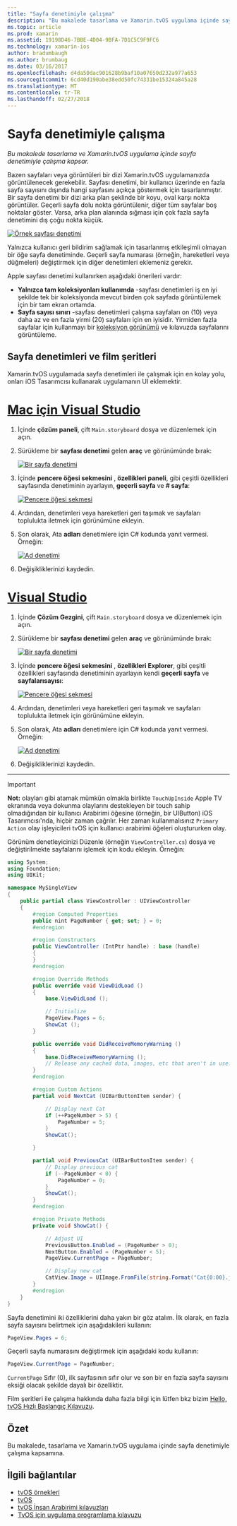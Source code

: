 ```yaml
---
title: "Sayfa denetimiyle çalışma"
description: "Bu makalede tasarlama ve Xamarin.tvOS uygulama içinde sayfa denetimiyle çalışma kapsar."
ms.topic: article
ms.prod: xamarin
ms.assetid: 19198D46-7BBE-4D04-9BFA-7D1C5C9F9FC6
ms.technology: xamarin-ios
author: bradumbaugh
ms.author: brumbaug
ms.date: 03/16/2017
ms.openlocfilehash: d4da50dac901628b9baf10a07650d232a977a653
ms.sourcegitcommit: 6cd40d190abe38edd50fc74331be15324a845a28
ms.translationtype: MT
ms.contentlocale: tr-TR
ms.lasthandoff: 02/27/2018
---
```

# <a name="working-with-page-control"></a>Sayfa denetimiyle çalışma

_Bu makalede tasarlama ve Xamarin.tvOS uygulama içinde sayfa denetimiyle çalışma kapsar._

Bazen sayfaları veya görüntüleri bir dizi Xamarin.tvOS uygulamanızda görüntülenecek gerekebilir. Sayfası denetimi, bir kullanıcı üzerinde en fazla sayfa sayısını dışında hangi sayfasını açıkça göstermek için tasarlanmıştır. Bir sayfa denetimi bir dizi arka plan şeklinde bir koyu, oval karşı nokta görüntüler. Geçerli sayfa dolu nokta görüntülenir, diğer tüm sayfalar boş noktalar göster. Varsa, arka plan alanında sığması için çok fazla sayfa denetimini dış çoğu nokta küçük.

[ ![](page-controls-images/page01.png "Örnek sayfası denetimi")](page-controls-images/page01.png)

Yalnızca kullanıcı geri bildirim sağlamak için tasarlanmış etkileşimli olmayan bir öğe sayfa denetiminde. Geçerli sayfa numarası (örneğin, hareketleri veya düğmeleri) değiştirmek için diğer denetimleri eklemeniz gerekir.

Apple sayfası denetimi kullanırken aşağıdaki önerileri vardır:

- **Yalnızca tam koleksiyonları kullanımda** -sayfası denetimleri iş en iyi şekilde tek bir koleksiyonda mevcut birden çok sayfada görüntülemek için bir tam ekran ortamda.
- **Sayfa sayısı sınırı** -sayfası denetimleri çalışma sayfaları on (10) veya daha az ve en fazla yirmi (20) sayfaları için en iyisidir. Yirmiden fazla sayfalar için kullanmayı bir [koleksiyon görünümü](~/ios/tvos/user-interface/collection-views.md) ve kılavuzda sayfalarını görüntüleme.

<a name="Page-Controls-and-Storyboards" />

## <a name="page-controls-and-storyboards"></a>Sayfa denetimleri ve film şeritleri

Xamarin.tvOS uygulamada sayfa denetimleri ile çalışmak için en kolay yolu, onları iOS Tasarımcısı kullanarak uygulamanın UI eklemektir.

# <a name="visual-studio-for-mactabvsmac"></a>[Mac için Visual Studio](#tab/vsmac)

    
1. İçinde **çözüm paneli**, çift `Main.storyboard` dosya ve düzenlemek için açın.
1. Sürükleme bir **sayfası denetimi** gelen **araç** ve görünümünde bırak: 

    [ ![](page-controls-images/page02.png "Bir sayfa denetimi")](page-controls-images/page02.png)
1. İçinde **pencere öğesi sekmesini** , **özellikleri paneli**, gibi çeşitli özellikleri sayfasında denetiminin ayarlayın, **geçerli sayfa** ve **# sayfa**: 

    [ ![](page-controls-images/page03.png "Pencere öğesi sekmesi")](page-controls-images/page03.png)
1. Ardından, denetimleri veya hareketleri geri taşımak ve sayfaları toplulukta iletmek için görünümüne ekleyin.
1. Son olarak, Ata **adları** denetimlere için C# kodunda yanıt vermesi. Örneğin: 

    [ ![](page-controls-images/page04.png "Ad denetimi")](page-controls-images/page04.png)
1. Değişikliklerinizi kaydedin.
    

# <a name="visual-studiotabvswin"></a>[Visual Studio](#tab/vswin)

    
1. İçinde **Çözüm Gezgini**, çift `Main.storyboard` dosya ve düzenlemek için açın.
1. Sürükleme bir **sayfası denetimi** gelen **araç** ve görünümünde bırak: 

    [ ![](page-controls-images/page02-vs.png "Bir sayfa denetimi")](page-controls-images/page02-vs.png)
1. İçinde **pencere öğesi sekmesini** , **özellikleri Explorer**, gibi çeşitli özellikleri sayfasında denetiminin ayarlayın kendi **geçerli sayfa** ve **sayfalarısayısı**: 

    [ ![](page-controls-images/page03-vs.png "Pencere öğesi sekmesi")](page-controls-images/page03-vs.png)
1. Ardından, denetimleri veya hareketleri geri taşımak ve sayfaları toplulukta iletmek için görünümüne ekleyin.
1. Son olarak, Ata **adları** denetimlere için C# kodunda yanıt vermesi. Örneğin: 

    [ ![](page-controls-images/page04-vs.png "Ad denetimi")](page-controls-images/page04-vs.png)
1. Değişikliklerinizi kaydedin.
    

-----

> [!IMPORTANT]
> **Not:** olayları gibi atamak mümkün olmakla birlikte `TouchUpInside` Apple TV ekranında veya dokunma olaylarını destekleyen bir touch sahip olmadığından bir kullanıcı Arabirimi öğesine (örneğin, bir UIButton) iOS Tasarımcısı'nda, hiçbir zaman çağrılır. Her zaman kullanmalısınız `Primary Action` olay işleyicileri tvOS için kullanıcı arabirimi öğeleri oluştururken olay.




Görünüm denetleyicinizi Düzenle (örneğin `ViewController.cs`) dosya ve değiştirilmekte sayfalarını işlemek için kodu ekleyin. Örneğin:

```csharp
using System;
using Foundation;
using UIKit;

namespace MySingleView
{
    public partial class ViewController : UIViewController
    {
        #region Computed Properties
        public nint PageNumber { get; set; } = 0;
        #endregion

        #region Constructors
        public ViewController (IntPtr handle) : base (handle)
        {
        }
        #endregion

        #region Override Methods
        public override void ViewDidLoad ()
        {
            base.ViewDidLoad ();

            // Initialize
            PageView.Pages = 6;
            ShowCat ();
        }

        public override void DidReceiveMemoryWarning ()
        {
            base.DidReceiveMemoryWarning ();
            // Release any cached data, images, etc that aren't in use.
        }
        #endregion

        #region Custom Actions
        partial void NextCat (UIBarButtonItem sender) {

            // Display next Cat
            if (++PageNumber > 5) {
                PageNumber = 5;
            }
            ShowCat();

        }

        partial void PreviousCat (UIBarButtonItem sender) {
            // Display previous cat
            if (--PageNumber < 0) {
                PageNumber = 0;
            }
            ShowCat();
        }
        #endregion

        #region Private Methods
        private void ShowCat() {

            // Adjust UI
            PreviousButton.Enabled = (PageNumber > 0);
            NextButton.Enabled = (PageNumber < 5);
            PageView.CurrentPage = PageNumber;

            // Display new cat
            CatView.Image = UIImage.FromFile(string.Format("Cat{0:00}.jpg",PageNumber+1));
        }
        #endregion
    }
}
```

Sayfa denetimini iki özelliklerini daha yakın bir göz atalım. İlk olarak, en fazla sayfa sayısını belirtmek için aşağıdakileri kullanın:

```csharp
PageView.Pages = 6;
```

Geçerli sayfa numarasını değiştirmek için aşağıdaki kodu kullanın:

```csharp
PageView.CurrentPage = PageNumber;
```

`CurrentPage` Sıfır (0), ilk sayfasının sıfır olur ve son bir en fazla sayfa sayısını eksiği olacak şekilde dayalı bir özelliktir.

Film şeritleri ile çalışma hakkında daha fazla bilgi için lütfen bkz bizim [Hello, tvOS Hızlı Başlangıç Kılavuzu](~/ios/tvos/get-started/hello-tvos.md). 

<a name="Summary" />

## <a name="summary"></a>Özet

Bu makalede, tasarlama ve Xamarin.tvOS uygulama içinde sayfa denetimiyle çalışma kapsamına.



## <a name="related-links"></a>İlgili bağlantılar

- [tvOS örnekleri](https://developer.xamarin.com/samples/tvos/all/)
- [tvOS](https://developer.apple.com/tvos/)
- [tvOS İnsan Arabirimi kılavuzları](https://developer.apple.com/tvos/human-interface-guidelines/)
- [TvOS için uygulama programlama kılavuzu](https://developer.apple.com/library/prerelease/tvos/documentation/General/Conceptual/AppleTV_PG/)
